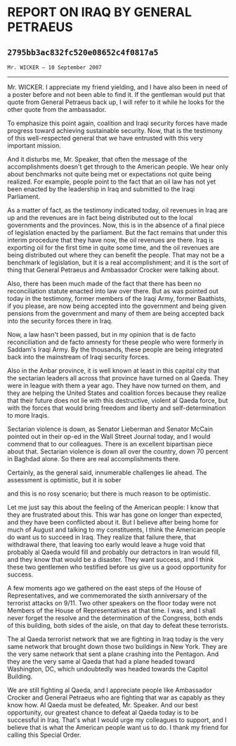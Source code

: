 # REPORT ON IRAQ BY GENERAL PETRAEUS
## `2795bb3ac832fc520e08652c4f0817a5`
`Mr. WICKER — 10 September 2007`

---


Mr. WICKER. I appreciate my friend yielding, and I have also been in 
need of a poster before and not been able to find it. If the gentleman 
would put that quote from General Petraeus back up, I will refer to it 
while he looks for the other quote from the ambassador.

To emphasize this point again, coalition and Iraqi security forces 
have made progress toward achieving sustainable security. Now, that is 
the testimony of this well-respected general that we have entrusted 
with this very important mission.

And it disturbs me, Mr. Speaker, that often the message of the 
accomplishments doesn't get through to the American people. We hear 
only about benchmarks not quite being met or expectations not quite 
being realized. For example, people point to the fact that an oil law 
has not yet been enacted by the leadership in Iraq and submitted to the 
Iraqi Parliament.

As a matter of fact, as the testimony indicated today, oil revenues 
in Iraq are up and the revenues are in fact being distributed out to 
the local governments and the provinces. Now, this is in the absence of 
a final piece of legislation enacted by the parliament. But the fact 
remains that under this interim procedure that they have now, the oil 
revenues are there. Iraq is exporting oil for the first time in quite 
some time, and the oil revenues are being distributed out where they 
can benefit the people. That may not be a benchmark of legislation, but 
it is a real accomplishment; and it is the sort of thing that General 
Petraeus and Ambassador Crocker were talking about.

Also, there has been much made of the fact that there has been no 
reconciliation statute enacted into law over there. But as was pointed 
out today in the testimony, former members of the Iraqi Army, former 
Baathists, if you please, are now being accepted into the government 
and being given pensions from the government and many of them are being 
accepted back into the security forces there in Iraq.

Now, a law hasn't been passed, but in my opinion that is de facto 
reconciliation and de facto amnesty for these people who were formerly 
in Saddam's Iraqi Army. By the thousands, these people are being 
integrated back into the mainstream of Iraqi security forces.

Also in the Anbar province, it is well known at least in this capital 
city that the sectarian leaders all across that province have turned on 
al Qaeda. They were in league with them a year ago. They have now 
turned on them, and they are helping the United States and coalition 
forces because they realize that their future does not lie with this 
destructive, violent al Qaeda force, but with the forces that would 
bring freedom and liberty and self-determination to more Iraqis.

Sectarian violence is down, as Senator Lieberman and Senator McCain 
pointed out in their op-ed in the Wall Street Journal today, and I 
would commend that to our colleagues. There is an excellent bipartisan 
piece about that. Sectarian violence is down all over the country, down 
70 percent in Baghdad alone. So there are real accomplishments there.

Certainly, as the general said, innumerable challenges lie ahead. The 
assessment is optimistic, but it is sober


and this is no rosy scenario; but there is much reason to be 
optimistic.

Let me just say this about the feeling of the American people: I know 
that they are frustrated about this. This war has gone on longer than 
expected, and they have been conflicted about it. But I believe after 
being home for much of August and talking to my constituents, I think 
the American people do want us to succeed in Iraq. They realize that 
failure there, that withdrawal there, that leaving too early would 
leave a huge void that probably al Qaeda would fill and probably our 
detractors in Iran would fill, and they know that would be a disaster. 
They want success, and I think these two gentlemen who testified before 
us give us a good opportunity for success.

A few moments ago we gathered on the east steps of the House of 
Representatives, and we commemorated the sixth anniversary of the 
terrorist attacks on 9/11. Two other speakers on the floor today were 
not Members of the House of Representatives at that time. I was, and I 
shall never forget the resolve and the determination of the Congress, 
both ends of this building, both sides of the aisle, on that day to 
defeat these terrorists.

The al Qaeda terrorist network that we are fighting in Iraq today is 
the very same network that brought down those two buildings in New 
York. They are the very same network that sent a plane crashing into 
the Pentagon. And they are the very same al Qaeda that had a plane 
headed toward Washington, DC, which undoubtedly was headed towards the 
Capitol Building.


We are still fighting al Qaeda, and I appreciate people like 
Ambassador Crocker and General Petraeus who are fighting that war as 
capably as they know how. Al Qaeda must be defeated, Mr. Speaker. And 
our best opportunity, our greatest chance to defeat al Qaeda today is 
to be successful in Iraq. That's what I would urge my colleagues to 
support, and I believe that is what the American people want us to do. 
I thank my friend for calling this Special Order.